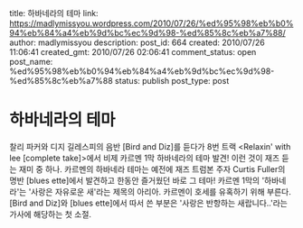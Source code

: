 title: 하바네라의 테마
link: https://madlymissyou.wordpress.com/2010/07/26/%ed%95%98%eb%b0%94%eb%84%a4%eb%9d%bc%ec%9d%98-%ed%85%8c%eb%a7%88/
author: madlymissyou
description: 
post_id: 664
created: 2010/07/26 11:06:41
created_gmt: 2010/07/26 02:06:41
comment_status: open
post_name: %ed%95%98%eb%b0%94%eb%84%a4%eb%9d%bc%ec%9d%98-%ed%85%8c%eb%a7%88
status: publish
post_type: post

# 하바네라의 테마

찰리 파커와 디지 길레스피의 음반 [Bird and Diz]를 듣다가 8번 트랙 <Relaxin' with lee [complete take]>에서 비제 카르멘 1막 하바네라의 테마 발견! 이런 것이 재즈 듣는 재미 중 하나. 카르멘의 하바네라 테마는 예전에 재즈 트럼본 주자 Curtis Fuller의 명반 [blues ette]에서 발견하고 한동안 즐거웠던 바로 그 테마! 카르멘 1막의 '하바네라'는 '사랑은 자유로운 새'라는 제목의 아리아. 카르멘이 호세를 유혹하기 위해 부른다. [Bird and Diz]와 [blues ette]에서 따서 쓴 부분은 '사랑은 반항하는 새랍니다..'라는 가사에 해당하는 첫 소절.